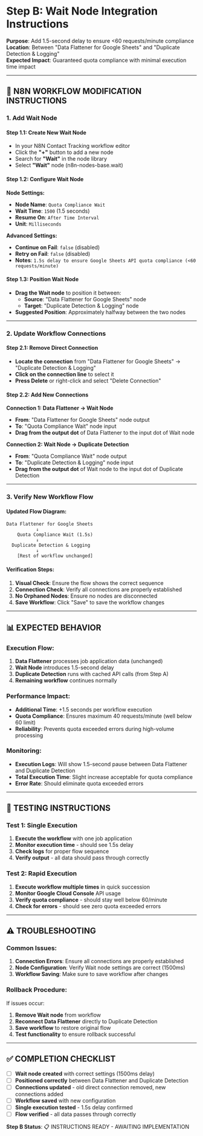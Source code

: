 # Step B: Wait Node Integration Instructions

**Purpose**: Add 1.5-second delay to ensure <60 requests/minute compliance  
**Location**: Between "Data Flattener for Google Sheets" and "Duplicate Detection & Logging"  
**Expected Impact**: Guaranteed quota compliance with minimal execution time impact  

---

## **🔧 N8N WORKFLOW MODIFICATION INSTRUCTIONS**

### **1. Add Wait Node**

#### **Step 1.1: Create New Wait Node**
- In your N8N Contact Tracking workflow editor
- Click the **"+"** button to add a new node
- Search for **"Wait"** in the node library
- Select **"Wait"** node (n8n-nodes-base.wait)

#### **Step 1.2: Configure Wait Node**
**Node Settings:**
- **Node Name**: `Quota Compliance Wait`
- **Wait Time**: `1500` (1.5 seconds)
- **Resume On**: `After Time Interval`
- **Unit**: `Milliseconds`

**Advanced Settings:**
- **Continue on Fail**: `false` (disabled)
- **Retry on Fail**: `false` (disabled)
- **Notes**: `1.5s delay to ensure Google Sheets API quota compliance (<60 requests/minute)`

#### **Step 1.3: Position Wait Node**
- **Drag the Wait node** to position it between:
  - **Source**: "Data Flattener for Google Sheets" node
  - **Target**: "Duplicate Detection & Logging" node
- **Suggested Position**: Approximately halfway between the two nodes

---

### **2. Update Workflow Connections**

#### **Step 2.1: Remove Direct Connection**
- **Locate the connection** from "Data Flattener for Google Sheets" → "Duplicate Detection & Logging"
- **Click on the connection line** to select it
- **Press Delete** or right-click and select "Delete Connection"

#### **Step 2.2: Add New Connections**
**Connection 1: Data Flattener → Wait Node**
- **From**: "Data Flattener for Google Sheets" node output
- **To**: "Quota Compliance Wait" node input
- **Drag from the output dot** of Data Flattener to the input dot of Wait node

**Connection 2: Wait Node → Duplicate Detection**
- **From**: "Quota Compliance Wait" node output  
- **To**: "Duplicate Detection & Logging" node input
- **Drag from the output dot** of Wait node to the input dot of Duplicate Detection

---

### **3. Verify New Workflow Flow**

#### **Updated Flow Diagram:**
```
Data Flattener for Google Sheets
           ↓
    Quota Compliance Wait (1.5s)
           ↓
  Duplicate Detection & Logging
           ↓
    [Rest of workflow unchanged]
```

#### **Verification Steps:**
1. **Visual Check**: Ensure the flow shows the correct sequence
2. **Connection Check**: Verify all connections are properly established
3. **No Orphaned Nodes**: Ensure no nodes are disconnected
4. **Save Workflow**: Click "Save" to save the workflow changes

---

## **📊 EXPECTED BEHAVIOR**

### **Execution Flow:**
1. **Data Flattener** processes job application data (unchanged)
2. **Wait Node** introduces 1.5-second delay
3. **Duplicate Detection** runs with cached API calls (from Step A)
4. **Remaining workflow** continues normally

### **Performance Impact:**
- **Additional Time**: +1.5 seconds per workflow execution
- **Quota Compliance**: Ensures maximum 40 requests/minute (well below 60 limit)
- **Reliability**: Prevents quota exceeded errors during high-volume processing

### **Monitoring:**
- **Execution Logs**: Will show 1.5-second pause between Data Flattener and Duplicate Detection
- **Total Execution Time**: Slight increase acceptable for quota compliance
- **Error Rate**: Should eliminate quota exceeded errors

---

## **🧪 TESTING INSTRUCTIONS**

### **Test 1: Single Execution**
1. **Execute the workflow** with one job application
2. **Monitor execution time** - should see 1.5s delay
3. **Check logs** for proper flow sequence
4. **Verify output** - all data should pass through correctly

### **Test 2: Rapid Execution**
1. **Execute workflow multiple times** in quick succession
2. **Monitor Google Cloud Console** API usage
3. **Verify quota compliance** - should stay well below 60/minute
4. **Check for errors** - should see zero quota exceeded errors

---

## **⚠️ TROUBLESHOOTING**

### **Common Issues:**
1. **Connection Errors**: Ensure all connections are properly established
2. **Node Configuration**: Verify Wait node settings are correct (1500ms)
3. **Workflow Saving**: Make sure to save workflow after changes

### **Rollback Procedure:**
If issues occur:
1. **Remove Wait node** from workflow
2. **Reconnect Data Flattener** directly to Duplicate Detection
3. **Save workflow** to restore original flow
4. **Test functionality** to ensure rollback successful

---

## **✅ COMPLETION CHECKLIST**

- [ ] **Wait node created** with correct settings (1500ms delay)
- [ ] **Positioned correctly** between Data Flattener and Duplicate Detection
- [ ] **Connections updated** - old direct connection removed, new connections added
- [ ] **Workflow saved** with new configuration
- [ ] **Single execution tested** - 1.5s delay confirmed
- [ ] **Flow verified** - all data passes through correctly

**Step B Status**: 📋 INSTRUCTIONS READY - AWAITING IMPLEMENTATION
